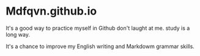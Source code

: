 # Mdfqvn.github.io

It's a good way to practice myself in Github don't laught at me. study is a long way.

It's a chance to improve my English writing and Markdowm grammar skills.
